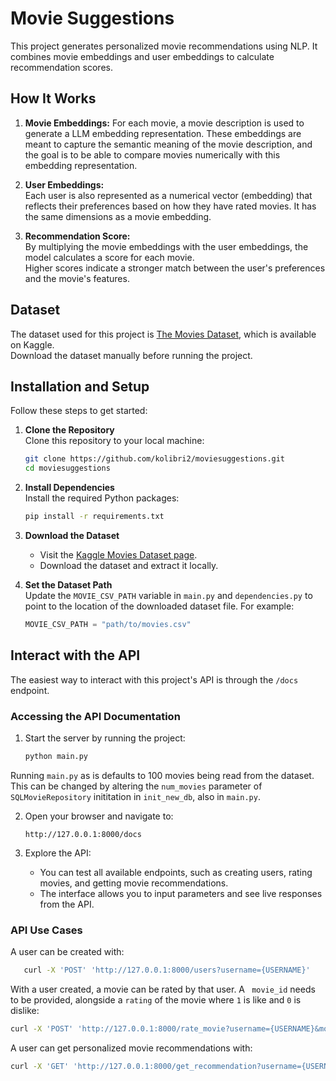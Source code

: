 # Movie Suggestions

This project generates personalized movie recommendations using NLP. It combines movie
embeddings and user embeddings to calculate recommendation scores.

## How It Works

1. **Movie Embeddings:**
   For each movie, a movie description is used to generate a LLM embedding representation. These embeddings are meant to
   capture the semantic meaning of the movie description, and
   the goal is to be able to compare movies numerically with this embedding representation.

2. **User Embeddings:**  
   Each user is also represented as a numerical vector (embedding) that reflects their preferences based on how they
   have rated movies. It has the same dimensions as a movie embedding.

3. **Recommendation Score:**  
   By multiplying the movie embeddings with the user embeddings, the model calculates a score for each movie.  
   Higher scores indicate a stronger match between the user's preferences and the movie's features.

## Dataset

The dataset used for this project
is [The Movies Dataset](https://www.kaggle.com/datasets/rounakbanik/the-movies-dataset), which is available on Kaggle.  
Download the dataset manually before running the project.

## Installation and Setup

Follow these steps to get started:

1. **Clone the Repository**  
   Clone this repository to your local machine:
   ```bash
   git clone https://github.com/kolibri2/moviesuggestions.git
   cd moviesuggestions
   ```

2. **Install Dependencies**  
   Install the required Python packages:
   ```bash
   pip install -r requirements.txt
   ```

3. **Download the Dataset**
    - Visit the [Kaggle Movies Dataset page](https://www.kaggle.com/datasets/rounakbanik/the-movies-dataset).
    - Download the dataset and extract it locally.

4. **Set the Dataset Path**  
   Update the `MOVIE_CSV_PATH` variable in `main.py` and `dependencies.py` to point to the location of the downloaded
   dataset file. For
   example:
   ```python
   MOVIE_CSV_PATH = "path/to/movies.csv"
   ```

## Interact with the API

The easiest way to interact with this project's API is through the `/docs` endpoint.

### Accessing the API Documentation

1. Start the server by running the project:
   ```bash
   python main.py
   ```

Running `main.py` as is defaults to 100 movies being read from the dataset. This can be changed by altering
the `num_movies` parameter of `SQLMovieRepository` inititation in `init_new_db`, also in `main.py`.

2. Open your browser and navigate to:
   ```
   http://127.0.0.1:8000/docs
   ```

3. Explore the API:
    - You can test all available endpoints, such as creating users, rating movies, and getting movie recommendations.
    - The interface allows you to input parameters and see live responses from the API.

### API Use Cases

A user can be created with:

```bash
   curl -X 'POST' 'http://127.0.0.1:8000/users?username={USERNAME}' 
   ```

With a user created, a movie can be rated by that user. A ```
movie_id``` needs to be provided, alongside a ```rating``` of the movie where ```1``` is like and ```0``` is dislike:

   ```bash
   curl -X 'POST' 'http://127.0.0.1:8000/rate_movie?username={USERNAME}&movie_id={MOVIE_ID}&rating={RATING}' 
   ```

A user can get personalized movie recommendations with:

   ```bash
   curl -X 'GET' 'http://127.0.0.1:8000/get_recommendation?username={USERNAME}'
   ```



